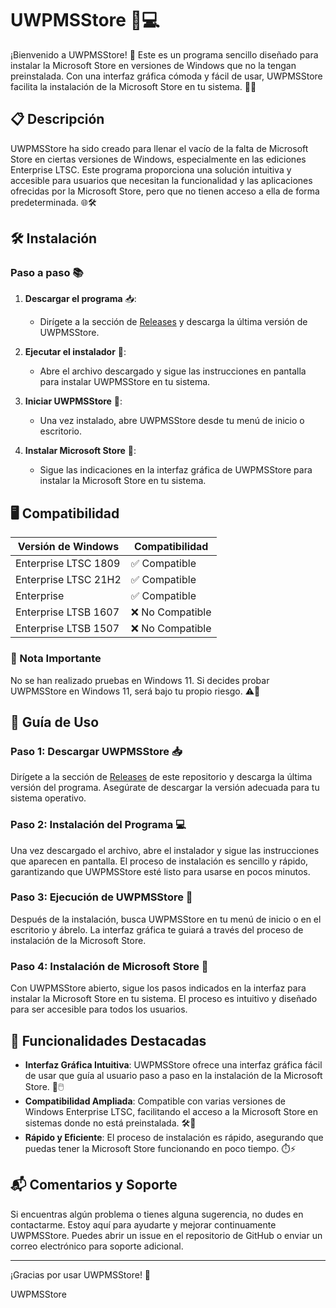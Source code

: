 # UWPMSStore 🏢💻

¡Bienvenido a UWPMSStore! 🌟 Este es un programa sencillo diseñado para instalar la Microsoft Store en versiones de Windows que no la tengan preinstalada. Con una interfaz gráfica cómoda y fácil de usar, UWPMSStore facilita la instalación de la Microsoft Store en tu sistema. 🚀✨

## 📋 Descripción

UWPMSStore ha sido creado para llenar el vacío de la falta de Microsoft Store en ciertas versiones de Windows, especialmente en las ediciones Enterprise LTSC. Este programa proporciona una solución intuitiva y accesible para usuarios que necesitan la funcionalidad y las aplicaciones ofrecidas por la Microsoft Store, pero que no tienen acceso a ella de forma predeterminada. 🌐🛠️

## 🛠️ Instalación

### Paso a paso 📚

1. **Descargar el programa** 📥:
   - Dirígete a la sección de [Releases](https://github.com/plvxt/UWPMSStore/releases) y descarga la última versión de UWPMSStore.

2. **Ejecutar el instalador** 💽:
   - Abre el archivo descargado y sigue las instrucciones en pantalla para instalar UWPMSStore en tu sistema.

3. **Iniciar UWPMSStore** 🚀:
   - Una vez instalado, abre UWPMSStore desde tu menú de inicio o escritorio.

4. **Instalar Microsoft Store** 🏢:
   - Sigue las indicaciones en la interfaz gráfica de UWPMSStore para instalar la Microsoft Store en tu sistema.

## 🖥️ Compatibilidad

| Versión de Windows         | Compatibilidad     |
|----------------------------|--------------------|
| Enterprise LTSC 1809       | ✅ Compatible      |
| Enterprise LTSC 21H2       | ✅ Compatible      |
| Enterprise                 | ✅ Compatible      |
| Enterprise LTSB 1607       | ❌ No Compatible   |
| Enterprise LTSB 1507       | ❌ No Compatible   |

### 🚨 Nota Importante

No se han realizado pruebas en Windows 11. Si decides probar UWPMSStore en Windows 11, será bajo tu propio riesgo. ⚠️👾

## 📄 Guía de Uso

### Paso 1: Descargar UWPMSStore 📥

Dirígete a la sección de [Releases](https://github.com/tu-repo/UWPMSStore/releases) de este repositorio y descarga la última versión del programa. Asegúrate de descargar la versión adecuada para tu sistema operativo.

### Paso 2: Instalación del Programa 💻

Una vez descargado el archivo, abre el instalador y sigue las instrucciones que aparecen en pantalla. El proceso de instalación es sencillo y rápido, garantizando que UWPMSStore esté listo para usarse en pocos minutos.

### Paso 3: Ejecución de UWPMSStore 🚀

Después de la instalación, busca UWPMSStore en tu menú de inicio o en el escritorio y ábrelo. La interfaz gráfica te guiará a través del proceso de instalación de la Microsoft Store.

### Paso 4: Instalación de Microsoft Store 🏢

Con UWPMSStore abierto, sigue los pasos indicados en la interfaz para instalar la Microsoft Store en tu sistema. El proceso es intuitivo y diseñado para ser accesible para todos los usuarios.

## 🚀 Funcionalidades Destacadas

- **Interfaz Gráfica Intuitiva**: UWPMSStore ofrece una interfaz gráfica fácil de usar que guía al usuario paso a paso en la instalación de la Microsoft Store. 🎨🖱️
- **Compatibilidad Ampliada**: Compatible con varias versiones de Windows Enterprise LTSC, facilitando el acceso a la Microsoft Store en sistemas donde no está preinstalada. 🛠️💼
- **Rápido y Eficiente**: El proceso de instalación es rápido, asegurando que puedas tener la Microsoft Store funcionando en poco tiempo. ⏱️⚡

## 📬 Comentarios y Soporte

Si encuentras algún problema o tienes alguna sugerencia, no dudes en contactarme. Estoy aquí para ayudarte y mejorar continuamente UWPMSStore. Puedes abrir un issue en el repositorio de GitHub o enviar un correo electrónico para soporte adicional.

---

¡Gracias por usar UWPMSStore! 🎉

UWPMSStore
